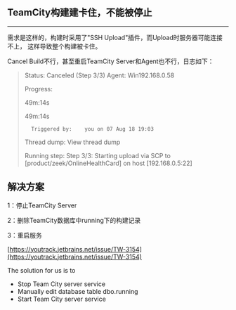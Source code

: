 ## TeamCity构建建卡住，不能被停止

---

需求是这样的，构建时采用了"SSH Upload"插件，而Upload时服务器可能连接不上， 这样导致整个构建被卡住。

Cancel Build不行，甚至重启TeamCity Server和Agent也不行，日志如下：

> Status:     Canceled \(Step 3/3\)    Agent:    Win192.168.0.58
>
> Progress:
>
> 49m:14s
>
> 49m:14s
>
> ```
>   Triggered by:    you on 07 Aug 18 19:03
> ```
>
> Thread dump:    View thread dump
>
> Running step:    Step 3/3: Starting upload via SCP to \[product/zeek/OnlineHealthCard\] on host \[192.168.0.5:22\]

## 解决方案

1：停止TeamCity Server

2：删除TeamCity数据库中running下的构建记录

3：重启服务

[https://youtrack.jetbrains.net/issue/TW-3154](https://youtrack.jetbrains.net/issue/TW-3154)

The solution for us is to

* Stop Team City server service
* Manually edit database table dbo.running
* Start Team City server service







